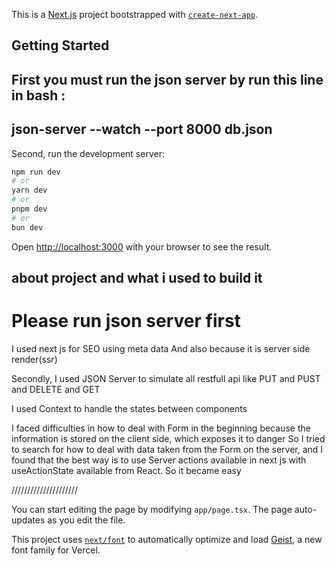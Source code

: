This is a [Next.js](https://nextjs.org) project bootstrapped with [`create-next-app`](https://nextjs.org/docs/app/api-reference/cli/create-next-app).

## Getting Started

## First you must run the json server by run this line in bash :
## json-server --watch --port 8000 db.json

Second, run the development server:

```bash
npm run dev
# or
yarn dev
# or
pnpm dev
# or
bun dev
```

Open [http://localhost:3000](http://localhost:3000) with your browser to see the result.

## about project and what i used to build it
# Please run json server first

I used next js for SEO using meta data 
And also because it is server side 
 render(ssr) 

Secondly, I used JSON Server to simulate all restfull api like PUT and PUST and DELETE and GET

I used Context to handle the states between components

I faced difficulties in how to deal with Form in the beginning because the information is stored on the client side, which exposes it to danger
So I tried to search for how to deal with data taken from the Form on the server, and I found that the best way is to use Server actions available in next js with useActionState available from React.
So it became easy


/////////////////////


You can start editing the page by modifying `app/page.tsx`. The page auto-updates as you edit the file.

This project uses [`next/font`](https://nextjs.org/docs/app/building-your-application/optimizing/fonts) to automatically optimize and load [Geist](https://vercel.com/font), a new font family for Vercel.
